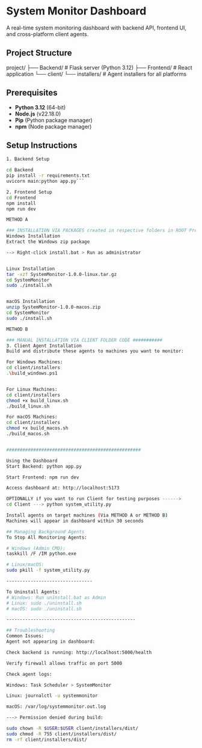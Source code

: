 # System Monitor Dashboard

A real-time system monitoring dashboard with backend API, frontend UI, and cross-platform client agents.

## Project Structure
project/
├── Backend/ # Flask server (Python 3.12)
├── Frontend/ # React application
└── client/
└── installers/ # Agent installers for all platforms


## Prerequisites

- **Python 3.12** (64-bit)
- **Node.js** (v22.18.0)
- **Pip** (Python package manager)
- **npm** (Node package manager)

## Setup Instructions



```bash
1. Backend Setup

cd Backend
pip install -r requirements.txt
uvicorn main:python app.py```

2. Frontend Setup
cd Frontend
npm install
npm run dev

METHOD A

### INSTALLATION VIA PACKAGES created in respective folders in ROOT Project as Linux_installer, Windows_installer and MacOS_installer ###########
Windows Installation
Extract the Windows zip package

--> Right-click install.bat > Run as administrator


Linux Installation
tar -xzf SystemMonitor-1.0.0-linux.tar.gz
cd SystemMonitor
sudo ./install.sh


macOS Installation
unzip SystemMonitor-1.0.0-macos.zip
cd SystemMonitor
sudo ./install.sh

METHOD B

### MANUAL INSTALLATION VIA CLIENT FOLDER CODE ###########
3. Client Agent Installation
Build and distribute these agents to machines you want to monitor:

For Windows Machines:
cd client/installers
.\build_windows.ps1


For Linux Machines:
cd client/installers
chmod +x build_linux.sh
./build_linux.sh

For macOS Machines:
cd client/installers
chmod +x build_macos.sh
./build_macos.sh


##################################################

Using the Dashboard
Start Backend: python app.py

Start Frontend: npm run dev

Access dashboard at: http://localhost:5173

OPTIONALLY if you want to run Client for testing purposes ------>
cd Client ---> python system_utility.py 

Install agents on target machines (Via METHOD A or METHOD B)
Machines will appear in dashboard within 30 seconds

## Managing Background Agents
To Stop All Monitoring Agents:

# Windows (Admin CMD):
taskkill /F /IM python.exe

# Linux/macOS:
sudo pkill -f system_utility.py

--------------------------------

To Uninstall Agents:
# Windows: Run uninstall.bat as Admin
# Linux: sudo ./uninstall.sh
# macOS: sudo ./uninstall.sh

------------------------------------------------

## Troubleshooting
Common Issues:
Agent not appearing in dashboard:

Check backend is running: http://localhost:5000/health

Verify firewall allows traffic on port 5000

Check agent logs:

Windows: Task Scheduler > SystemMonitor

Linux: journalctl -u systemmonitor

macOS: /var/log/systemmonitor.out.log

---> Permission denied during build:

sudo chown -R $USER:$USER client/installers/dist/
sudo chmod -R 755 client/installers/dist/
rm -rf client/installers/dist/











